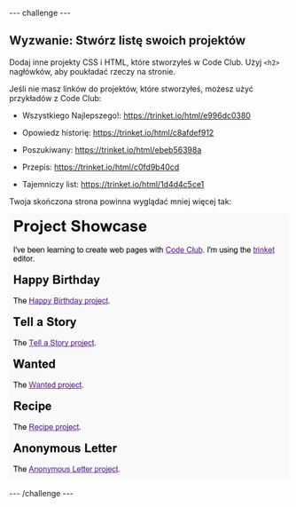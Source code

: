 \--- challenge \---

## Wyzwanie: Stwórz listę swoich projektów

Dodaj inne projekty CSS i HTML, które stworzyłeś w Code Club. Użyj `<h2>` nagłówków, aby poukładać rzeczy na stronie.

Jeśli nie masz linków do projektów, które stworzyłeś, możesz użyć przykładów z Code Club:

+ Wszystkiego Najlepszego!: <https://trinket.io/html/e996dc0380>

+ Opowiedz historię: <https://trinket.io/html/c8afdef912>

+ Poszukiwany: <https://trinket.io/html/ebeb56398a>

+ Przepis: <https://trinket.io/html/c0fd9b40cd>

+ Tajemniczy list: <https://trinket.io/html/1d4d4c5ce1>

Twoja skończona strona powinna wyglądać mniej więcej tak:

![zrzut ekranu](images/showcase-h2-projects.png)

\--- /challenge \---